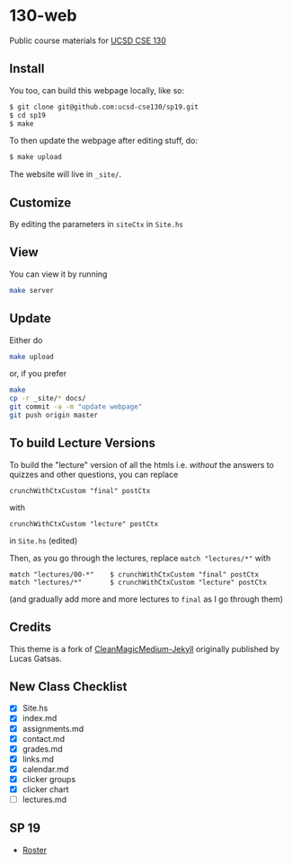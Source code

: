 # 130-web


Public course materials for [UCSD CSE 130](https://ucsd-progsys.github.io/130-sp19/)

## Install

You too, can build this webpage locally, like so:

```bash
$ git clone git@github.com:ucsd-cse130/sp19.git
$ cd sp19
$ make
```

To then update the webpage after editing stuff, do:

```bash
$ make upload
```

The website will live in `_site/`.

## Customize

By editing the parameters in `siteCtx` in `Site.hs`

## View

You can view it by running

```bash
make server
```

## Update

Either do

```bash
make upload
```

or, if you prefer

```bash
make
cp -r _site/* docs/
git commit -a -m "update webpage"
git push origin master
```

## To build Lecture Versions 

To build the "lecture" version of all the htmls i.e. *without* 
the answers to quizzes and other questions, you can replace 

    crunchWithCtxCustom "final" postCtx 
    
with 

    crunchWithCtxCustom "lecture" postCtx 
    
in `Site.hs` (edited) 

Then, as you go through the lectures, replace `match "lectures/*"` with

```
match "lectures/00-*"    $ crunchWithCtxCustom "final" postCtx
match "lectures/*"       $ crunchWithCtxCustom "lecture" postCtx
```

(and gradually add more and more lectures to `final` as I go through them)



## Credits

This theme is a fork of [CleanMagicMedium-Jekyll](https://github.com/SpaceG/CleanMagicMedium-Jekyll)
originally published by Lucas Gatsas.




## New Class Checklist

- [x] Site.hs
- [x] index.md
- [x] assignments.md
- [x] contact.md
- [x] grades.md
- [x] links.md
- [x] calendar.md
- [x] clicker groups
- [x] clicker chart
- [ ] lectures.md

## SP 19

- [Roster](https://docs.google.com/spreadsheets/d/1DqB98XNyDpqsL1FWyReTOecj8GFD6KXVnkjM6iI2Lrs/edit?usp=sharing)



